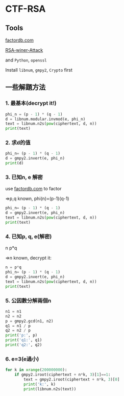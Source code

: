 # CTF-RSA
## Tools
[factordb.com](http://factordb.com/index.php)

[RSA-winer-Attack](https://github.com/pablocelayes/rsa-wiener-attack)

and `Python`,  `openssl`

Install `libnum`, `gmpy2`, `Crypto` first

## 一些解題方法
### 1. 最基本(decrypt it!)
```python
phi_n = (p - 1) * (q - 1)
d = libnum.modular.invmod(e, phi_n)
text = libnum.n2s(pow(ciphertext, d, n)) 
print(text)  
```
### 2. 求d的值 
```python
phi_n= (p - 1) * (q - 1)
d = gmpy2.invert(e, phi_n)
print(d)
```
### 3. 已知n, e 解密
use [factordb.com](http://factordb.com/index.php) to factor

=>p,q known, phi(n)=(p-1)(q-1)

```python
phi_n= (p - 1) * (q - 1)
d = gmpy2.invert(e, phi_n)
text = libnum.n2s(pow(ciphertext, d, n)) 
print(text)
```

### 4. 已知p, q, e(解密)
n p*q

=>n known, decrypt it:
```python
n = p*q
phi_n= (p - 1) * (q - 1)
d = gmpy2.invert(e, phi_n)
text = libnum.n2s(pow(ciphertext, d, n)) 
print(text)
```
### 5. 公因數分解兩個n
```python
n1 = n1
n2 = n2
p = gmpy2.gcd(n1, n2)
q1 = n1 / p
q2 = n2 / p
print('p:', p)
print('q1:', q1)
print('q2:', q2)
```
### 6. e=3(e過小)
```python
for k in xrange(200000000):    
    if gmpy2.iroot(ciphertext + n*k, 3)[1]==1:    
        text = gmpy2.iroot(ciphertext + n*k, 3)[0]    
        print('k:', k)    
        print(libnum.n2s(text)) 
```
